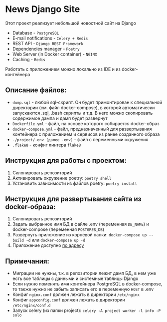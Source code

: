 # News Django Site

Этот проект реализует небольшой новостной сайт на Django
* Database - ```PostgreSQL```
* E-mail notifications - ```Celery + Redis```
* REST API - ```Django REST Framework```
* Dependencies manager - ```Poetry```
* Web Server (in Docker container) - ```NGINX```
* Caching - ```Redis```

Работать с приложением можно локально из IDE и из docker-контейнера

## Описание файлов:
  - ```dump.sql``` - любой sql-скрипт. Он будет примонтирован к специальной директории (см. файл docker-compose), в которой автоматически запускаются .sql, .bash скрипты и т.д. В него можно скопировать содержимое дампа и дамп будет развернут
  - ```Dockerfile.yml``` - файл, на основе которого собирается docker-образ
  - ```docker-compose.yml``` - файл, предназначенный для развертывания контейнера с приложением и сервисов из ранее созданного образа
  - ```./project/.env (далее .env)``` - файл с переменными окружения
  - ```.flake8``` - конфиг линтера ```flake8```

## Инструкция для работы с проектом:
  1. Склонировать репозиторий
  2. Активировать окружение poetry: ```poetry shell```
  3. Установить зависимости из файлов poetry: ```poetry install```

## Инструкция для развертывания сайта из docker-образа:
  1. Склонировать репозиторий
  2. Задать выбранное имя БД в файле .env (переменная ```DB_NAME```) и docker-compose (переменная ```POSTGRES_DB```)
  3. Развернуть приложение из корневой папки: ```docker-compose up --build -d``` или ```docker-compose up -d```
  4. Приложение доступно [по адресу](http://localhost:8000/)

## Примечания:
  * Миграции не нужны, т.к. в репозитории лежит дамп БД, в нем уже есть все таблицы с данными и системные таблицы Django
  * Если нужно поменять имя контейнера PostgreSQL в docker-compose, то также нужно не забыть записать его в переменную ```HOST``` в .env
  * Конфиг ```nginx.conf``` должен лежать в директории ```/etc/nginx```
  * Конфиг ```appconfig.conf``` должен лежать в директории ```/etc/nginx/conf.d```
  * Запуск celery (из папки project): ```celery -A project worker -l info -P solo```

